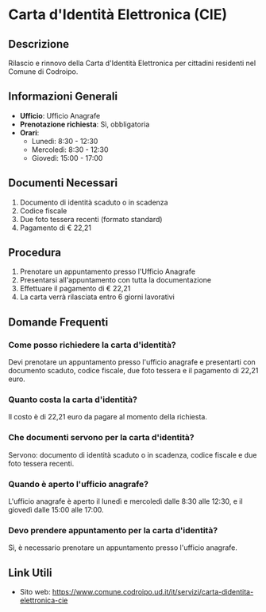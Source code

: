 # Carta d'Identità Elettronica (CIE)

## Descrizione
Rilascio e rinnovo della Carta d'Identità Elettronica per cittadini residenti nel Comune di Codroipo.

## Informazioni Generali
- **Ufficio**: Ufficio Anagrafe
- **Prenotazione richiesta**: Sì, obbligatoria
- **Orari**:
  - Lunedì: 8:30 - 12:30
  - Mercoledì: 8:30 - 12:30
  - Giovedì: 15:00 - 17:00

## Documenti Necessari
1. Documento di identità scaduto o in scadenza
2. Codice fiscale
3. Due foto tessera recenti (formato standard)
4. Pagamento di € 22,21

## Procedura
1. Prenotare un appuntamento presso l'Ufficio Anagrafe
2. Presentarsi all'appuntamento con tutta la documentazione
3. Effettuare il pagamento di € 22,21
4. La carta verrà rilasciata entro 6 giorni lavorativi

## Domande Frequenti

### Come posso richiedere la carta d'identità?
Devi prenotare un appuntamento presso l'ufficio anagrafe e presentarti con documento scaduto, codice fiscale, due foto tessera e il pagamento di 22,21 euro.

### Quanto costa la carta d'identità?
Il costo è di 22,21 euro da pagare al momento della richiesta.

### Che documenti servono per la carta d'identità?
Servono: documento di identità scaduto o in scadenza, codice fiscale e due foto tessera recenti.

### Quando è aperto l'ufficio anagrafe?
L'ufficio anagrafe è aperto il lunedì e mercoledì dalle 8:30 alle 12:30, e il giovedì dalle 15:00 alle 17:00.

### Devo prendere appuntamento per la carta d'identità?
Sì, è necessario prenotare un appuntamento presso l'ufficio anagrafe.

## Link Utili
- Sito web: https://www.comune.codroipo.ud.it/it/servizi/carta-didentita-elettronica-cie
